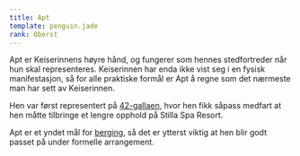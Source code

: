 ```yaml
---
title: Apt
template: penguin.jade
rank: Oberst
---
```


Apt er Keiserinnens høyre hånd, og fungerer som hennes stedfortreder når hun skal representeres. Keiserinnen har enda ikke vist seg i en fysisk manifestasjon, så for alle praktiske formål er Apt å regne som det nærmeste man har sett av Keiserinnen.

Hen var først representert på [42-gallaen](/dictionary/#galla-nummerering), hvor hen fikk såpass medfart at hen måtte tilbringe et lengre opphold på Stilla Spa Resort.

Apt er et yndet mål for [berging](/dictionary/#berging), så det er ytterst viktig at hen blir godt passet på under formelle arrangement.